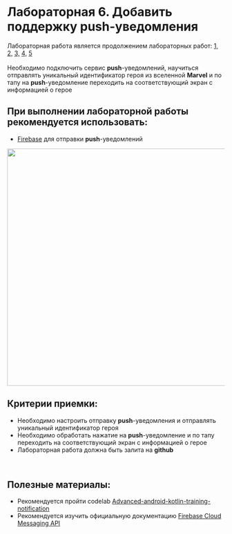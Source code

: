 # Лабораторная 6. Добавить поддержку push-уведомления

Лабораторная работа является продолжением лабораторных работ: [1,](./Lab01.md) [2,](./Lab02.md) [3,](./Lab03.md) [4,](./Lab04.md) [5](./Lab05.md)
<br>
<br>
Необходимо подключить сервис **push**-уведомлений, научиться отправлять уникальный идентификатор героя из вселенной **Marvel** и по тапу на **push**-уведомление переходить на соответствующий экран с информацией о герое

## При выполнении лабораторной работы рекомендуется использовать:
- [Firebase](https://firebase.google.com/) для отправки **push**-уведомлений

<p align="center">
   <img src="https://firebase.google.com/docs/cloud-messaging/images/diagram-FCM.png"  width="550">
</p>

## Критерии приемки:

- Необходимо настроить отправку **push**-уведомления и отправлять уникальный идентификатор героя
- Необходимо обработать нажатие на **push**-уведомление и по тапу переходить на соответствующий экран с информацией о герое
- Лабораторная работа должна быть залита на **github**

<br>

## Полезные материалы:

- Рекомендуется пройти codelab [Advanced-android-kotlin-training-notification](https://developer.android.com/codelabs/advanced-android-kotlin-training-notifications#0)
- Рекомендуется изучить официальную документацию [Firebase Cloud Messaging API](https://firebase.google.com/docs/cloud-messaging)
